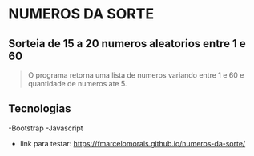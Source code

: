 # NUMEROS DA SORTE

## Sorteia de 15 a 20 numeros aleatorios entre 1 e 60

> O programa retorna uma lista de numeros variando entre 1 e 60
> e quantidade de numeros ate 5.

## Tecnologias
-Bootstrap
-Javascript

- link para testar: https://fmarcelomorais.github.io/numeros-da-sorte/

